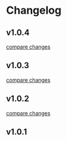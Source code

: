 # Changelog


## v1.0.4

[compare changes](https://github.com/arimaulana07/wl-composable-module/compare/v1.0.3...v1.0.4)

## v1.0.3

[compare changes](https://github.com/arimaulana07/wl-composable-module/compare/v1.0.2...v1.0.3)

## v1.0.2

[compare changes](https://github.com/arimaulana07/wl-api-collections-module/compare/v1.0.1...v1.0.2)

## v1.0.1

